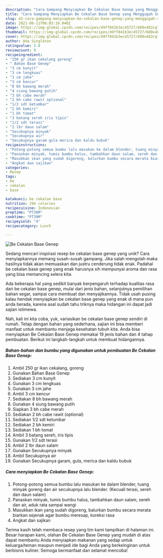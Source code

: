 ```yaml
---
description: "Cara Gampang Menyiapkan Be Cekalan Base Genep yang Menggugah Selera"
title: "Cara Gampang Menyiapkan Be Cekalan Base Genep yang Menggugah Selera"
slug: 42-cara-gampang-menyiapkan-be-cekalan-base-genep-yang-menggugah-selera
date: 2021-06-11T06:03:19.040Z
image: https://img-global.cpcdn.com/recipes/49ff841b3ec45727/680x482cq70/be-cekalan-base-genep-foto-resep-utama.jpg
thumbnail: https://img-global.cpcdn.com/recipes/49ff841b3ec45727/680x482cq70/be-cekalan-base-genep-foto-resep-utama.jpg
cover: https://img-global.cpcdn.com/recipes/49ff841b3ec45727/680x482cq70/be-cekalan-base-genep-foto-resep-utama.jpg
author: Ada Singleton
ratingvalue: 3.8
reviewcount: 9
recipeingredient:
- "250 gr ikan cekalang goreng"
- " Bahan Base Genep"
- "3 cm kunyit"
- "3 cm lengkuas"
- "3 cm jahe"
- "3 cm kencur"
- "8 bh bawang merah"
- "4 siung bawang putih"
- "3 bh cabe merah"
- "2 bh cabe rawit optional"
- "1/2 sdt ketumbar"
- "2 bh kemiri"
- "1 bh tomat"
- "3 batang sereh iris tipis"
- "1/2 sdt terasi"
- "2 lbr daun salam"
- "Secukupnya minyak"
- "Secukupnya air"
- "Secukupnya garam gula merica dan kaldu bubuk"
recipeinstructions:
- "Potong-potong semua bumbu lalu masukan ke dalam blender, tuang minyak goreng dan air secukupnya lalu blender. (Kecuali terasi, sereh dan daun salam)"
- "Panaskan minyak, tumis bumbu halus, tambahkan daun salam, sereh dan air, aduk rata sampai wangi"
- "Masukkan ikan yang sudah digoreng, balurkan bumbu secara merata biarkan sejenak agar bumbu meresap, koreksi rasa"
- "Angkat dan sajikan"
categories:
- Resep
tags:
- be
- cekalan
- base

katakunci: be cekalan base 
nutrition: 294 calories
recipecuisine: Indonesian
preptime: "PT38M"
cooktime: "PT39M"
recipeyield: "4"
recipecategory: Lunch

---
```



![Be Cekalan Base Genep](https://img-global.cpcdn.com/recipes/49ff841b3ec45727/680x482cq70/be-cekalan-base-genep-foto-resep-utama.jpg)

Sedang mencari inspirasi resep be cekalan base genep yang unik? Cara menyiapkannya memang susah-susah gampang. Jika salah mengolah maka hasilnya tidak akan memuaskan dan justru cenderung tidak enak. Padahal be cekalan base genep yang enak harusnya sih mempunyai aroma dan rasa yang bisa memancing selera kita.

Ada beberapa hal yang sedikit banyak berpengaruh terhadap kualitas rasa dari be cekalan base genep, mulai dari jenis bahan, selanjutnya pemilihan bahan segar, sampai cara membuat dan menyajikannya. Tidak usah pusing kalau hendak menyiapkan be cekalan base genep yang enak di mana pun anda berada, karena asal sudah tahu triknya maka hidangan ini dapat jadi sajian istimewa.




Nah, kali ini kita coba, yuk, variasikan be cekalan base genep sendiri di rumah. Tetap dengan bahan yang sederhana, sajian ini bisa memberi manfaat untuk membantu menjaga kesehatan tubuh kita. Anda bisa menyiapkan Be Cekalan Base Genep memakai 19 jenis bahan dan 4 tahap pembuatan. Berikut ini langkah-langkah untuk membuat hidangannya.

<!--inarticleads1-->

##### Bahan-bahan dan bumbu yang digunakan untuk pembuatan Be Cekalan Base Genep:

1. Ambil 250 gr ikan cekalang, goreng
1. Gunakan  Bahan Base Genep
1. Sediakan 3 cm kunyit
1. Gunakan 3 cm lengkuas
1. Gunakan 3 cm jahe
1. Ambil 3 cm kencur
1. Sediakan 8 bh bawang merah
1. Gunakan 4 siung bawang putih
1. Siapkan 3 bh cabe merah
1. Sediakan 2 bh cabe rawit (optional)
1. Sediakan 1/2 sdt ketumbar
1. Sediakan 2 bh kemiri
1. Sediakan 1 bh tomat
1. Ambil 3 batang sereh, iris tipis
1. Gunakan 1/2 sdt terasi
1. Ambil 2 lbr daun salam
1. Gunakan Secukupnya minyak
1. Ambil Secukupnya air
1. Gunakan Secukupnya garam, gula, merica dan kaldu bubuk




<!--inarticleads2-->

##### Cara menyiapkan Be Cekalan Base Genep:

1. Potong-potong semua bumbu lalu masukan ke dalam blender, tuang minyak goreng dan air secukupnya lalu blender. (Kecuali terasi, sereh dan daun salam)
1. Panaskan minyak, tumis bumbu halus, tambahkan daun salam, sereh dan air, aduk rata sampai wangi
1. Masukkan ikan yang sudah digoreng, balurkan bumbu secara merata biarkan sejenak agar bumbu meresap, koreksi rasa
1. Angkat dan sajikan




Terima kasih telah membaca resep yang tim kami tampilkan di halaman ini. Besar harapan kami, olahan Be Cekalan Base Genep yang mudah di atas dapat membantu Anda menyiapkan makanan yang sedap untuk keluarga/teman maupun menjadi ide bagi Anda yang berkeinginan untuk berbisnis kuliner. Semoga bermanfaat dan selamat mencoba!
